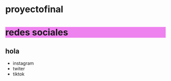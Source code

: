 # proyectofinal
<!DOCTYPE html>
<html lang="en">
<head>
    <meta charset="UTF-8">
    <meta http-equiv="X-UA-Compatible" content="IE=edge">
    <meta name="viewport" content="width=device-width, initial-scale=1.0">
    <title>redes sociales</title>
</head>
<body>
   <h1 style="background-color:violet;" > redes sociales</h1>
   <h2>hola</h2>
  <ul>
    <li hidden>
      facebook 
       <br>
        <img src="imagen" alt="descripcion" height="100">
      </li>
    <li>instagram</li>
    <li>twiter</li>
    <li>tiktok</li>
   <ul>

</body>
</html>

